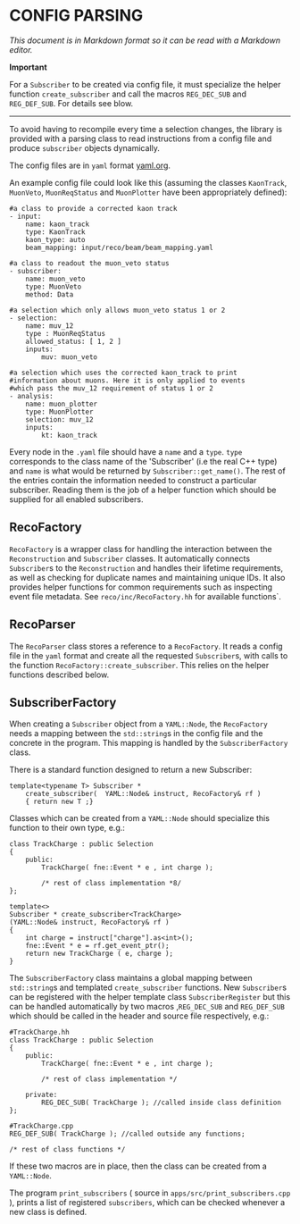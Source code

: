 CONFIG PARSING
==============

_This document is in Markdown format so it can be read with a Markdown editor._

**Important**

For a `Subscriber` to be created via config file, it must specialize the helper function `create_subscriber` and call the macros `REG_DEC_SUB` and `REG_DEF_SUB`.
For details see blow.

---

To avoid having to recompile every time a selection changes, the library is provided with a parsing class to  read instructions from a config file and produce `subscriber` objects dynamically.

The config files are in `yaml` format [yaml.org](http://yaml.org/).

An example config file could look like this (assuming the classes `KaonTrack`, `MuonVeto`, `MuonReqStatus` and `MuonPlotter` have been appropriately defined):

    #a class to provide a corrected kaon track
    - input:
        name: kaon_track
        type: KaonTrack
        kaon_type: auto
        beam_mapping: input/reco/beam/beam_mapping.yaml

    #a class to readout the muon_veto status
    - subscriber:
        name: muon_veto
        type: MuonVeto
        method: Data

    #a selection which only allows muon_veto status 1 or 2
    - selection:
        name: muv_12
        type : MuonReqStatus
        allowed_status: [ 1, 2 ]
        inputs:
            muv: muon_veto

    #a selection which uses the corrected kaon_track to print
    #information about muons. Here it is only applied to events
    #which pass the muv_12 requirement of status 1 or 2
    - analysis:
        name: muon_plotter
        type: MuonPlotter
        selection: muv_12
        inputs:
            kt: kaon_track

Every node in the `.yaml` file should have a `name` and a `type`.
`type` corresponds to the class name of the 'Subscriber' (i.e the real C++ type) and `name` is what would be returned by `Subscriber::get_name()`.
The rest of the entries contain the information needed to construct a particular subscriber.
Reading them is the job of a helper function which should be supplied for all enabled subscribers.

RecoFactory
-----------

`RecoFactory` is a wrapper class for handling the interaction between the `Reconstruction` and `Subscriber` classes.
It automatically connects `Subscriber`s to the `Reconstruction` and handles their lifetime requirements, as well as checking for duplicate names and maintaining unique IDs.
It also provides helper functions for common requirements such as inspecting event file metadata.
See `reco/inc/RecoFactory.hh` for available functions`.

RecoParser
---------

The `RecoParser` class stores a reference to a `RecoFactory`.
It reads a config file in the `yaml` format and create all the requested `Subscriber`s, with calls to the function `RecoFactory::create_subscriber`.
This relies on the helper functions described below.

SubscriberFactory
-----------------

When creating a `Subscriber` object from a `YAML::Node`, the `RecoFactory` needs a mapping between the `std::string`s in the config file and the concrete in the program.
This mapping is handled by the `SubscriberFactory` class.

There is a standard function designed to return a new Subscriber:

    template<typename T> Subscriber * 
        create_subscriber(  YAML::Node& instruct, RecoFactory& rf )
        { return new T ;}

Classes which can be created from a `YAML::Node` should specialize this function to their own type, e.g.:

    class TrackCharge : public Selection
    {
        public:
            TrackCharge( fne::Event * e , int charge );

            /* rest of class implementation *8/
    };

    template<>
    Subscriber * create_subscriber<TrackCharge>
    (YAML::Node& instruct, RecoFactory& rf )
    {
        int charge = instruct["charge"].as<int>();
        fne::Event * e = rf.get_event_ptr();
        return new TrackCharge ( e, charge );
    }

The `SubscriberFactory` class maintains a global mapping between `std::string`s and templated `create_subscriber` functions.
New `Subscriber`s can be registered with the helper template class `SubscriberRegister` but this can be handled automatically by two macros ,`REG_DEC_SUB` and `REG_DEF_SUB` which should be called in the header and source file respectively, e.g.:

    #TrackCharge.hh
    class TrackCharge : public Selection
    {
        public:
            TrackCharge( fne::Event * e , int charge );

            /* rest of class implementation */

        private:
            REG_DEC_SUB( TrackCharge ); //called inside class definition
    };

    #TrackCharge.cpp
    REG_DEF_SUB( TrackCharge ); //called outside any functions;

    /* rest of class functions */ 

If these two macros are in place, then the class can be created from a `YAML::Node`.

The program `print_subscribers` ( source in `apps/src/print_subscribers.cpp` ), prints a list of registered `subscribers`, which can be checked whenever a new class is defined.
